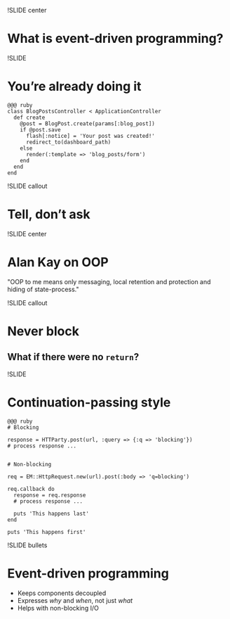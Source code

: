 !SLIDE center
# What is event-driven programming?


!SLIDE
# You’re already doing it

    @@@ ruby
    class BlogPostsController < ApplicationController
      def create
        @post = BlogPost.create(params[:blog_post])
        if @post.save
          flash[:notice] = 'Your post was created!'
          redirect_to(dashboard_path)
        else
          render(:template => 'blog_posts/form')
        end
      end
    end


!SLIDE callout
# Tell, don’t ask


!SLIDE center
# Alan Kay on OOP

"OOP to me means only messaging, local retention and protection and 
hiding of state-process."


!SLIDE callout
# Never block
## What if there were no `return`?


!SLIDE
# Continuation-passing style

    @@@ ruby
    # Blocking
    
    response = HTTParty.post(url, :query => {:q => 'blocking'})
    # process response ...
    
    
    # Non-blocking
    
    req = EM::HttpRequest.new(url).post(:body => 'q=blocking')
    
    req.callback do
      response = req.response
      # process response ...
      
      puts 'This happens last'
    end
    
    puts 'This happens first'


!SLIDE bullets
# Event-driven programming

* Keeps components decoupled
* Expresses _why_ and _when_, not just _what_
* Helps with non-blocking I/O

